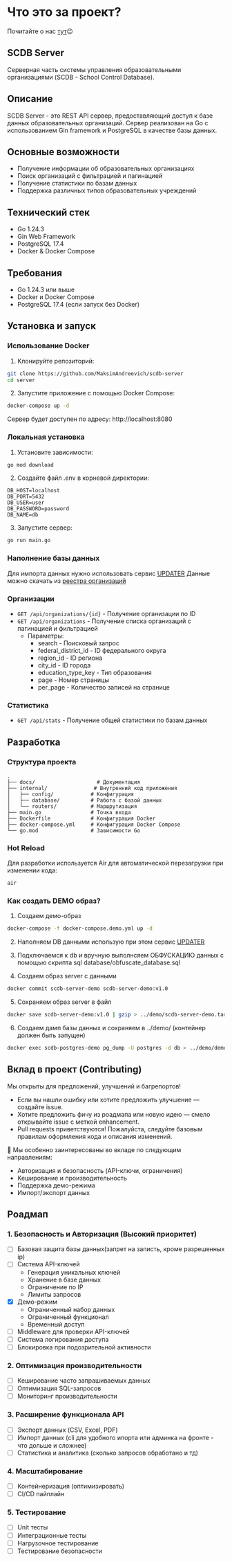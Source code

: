 # Что это за проект?

Почитайте о нас [тут](https://scdb-landing-001e.twc1.net)😉

## SCDB Server

Серверная часть системы управления образовательными организациями (SCDB - School Control Database).

## Описание

SCDB Server - это REST API сервер, предоставляющий доступ к базе данных образовательных организаций. Сервер реализован на Go с использованием Gin framework и PostgreSQL в качестве базы данных.

## Основные возможности

- Получение информации об образовательных организациях
- Поиск организаций с фильтрацией и пагинацией
- Получение статистики по базам данных
- Поддержка различных типов образовательных учреждений

## Технический стек

- Go 1.24.3
- Gin Web Framework
- PostgreSQL 17.4
- Docker & Docker Compose

## Требования

- Go 1.24.3 или выше
- Docker и Docker Compose
- PostgreSQL 17.4 (если запуск без Docker)

## Установка и запуск

### Использование Docker

1. Клонируйте репозиторий:

```bash
git clone https://github.com/MaksimAndreevich/scdb-server
cd server
```

2. Запустите приложение с помощью Docker Compose:

```bash
docker-compose up -d
```

Сервер будет доступен по адресу: http://localhost:8080

### Локальная установка

1. Установите зависимости:

```bash
go mod download
```

2. Создайте файл .env в корневой директории:

```env
DB_HOST=localhost
DB_PORT=5432
DB_USER=user
DB_PASSWORD=password
DB_NAME=db
```

3. Запустите сервер:

```bash
go run main.go
```

### Наполнение базы данных

Для импорта данных нужно использовать сервис [UPDATER](https://github.com/MaksimAndreevich/scdb-updater)
Данные можно скачать из [реестра организаций](https://obrnadzor.gov.ru/otkrytoe-pravitelstvo/opendata/7701537808-raoo/)

### Организации

- `GET /api/organizations/{id}` - Получение организации по ID
- `GET /api/organizations` - Получение списка организаций с пагинацией и фильтрацией
  - Параметры:
    - search - Поисковый запрос
    - federal_district_id - ID федерального округа
    - region_id - ID региона
    - city_id - ID города
    - education_type_key - Тип образования
    - page - Номер страницы
    - per_page - Количество записей на странице

### Статистика

- `GET /api/stats` - Получение общей статистики по базам данных

## Разработка

### Структура проекта

```
.
├── docs/                    # Документация
├── internal/               # Внутренний код приложения
│   ├── config/            # Конфигурация
│   ├── database/          # Работа с базой данных
│   └── routers/           # Маршрутизация
├── main.go                # Точка входа
├── Dockerfile             # Конфигурация Docker
├── docker-compose.yml     # Конфигурация Docker Compose
└── go.mod                 # Зависимости Go
```

### Hot Reload

Для разработки используется Air для автоматической перезагрузки при изменении кода:

```bash
air
```

### Как создать DEMO образ?

1. Создаем демо-образ

```bash
docker-compose -f docker-compose.demo.yml up -d
```

2. Наполняем DB данными использую при этом сервис [UPDATER](https://github.com/MaksimAndreevich/scdb-updater)

3. Подключаемся к db и вручную выполнсяем ОБФУСКАЦИЮ данных с помощью скрипта sql database/obfuscate_database.sql

4. Создаем образ server с данными

```bash
docker commit scdb-server-demo scdb-server-demo:v1.0
```

5. Сохраняем образ server в файл

```bash
docker save scdb-server-demo:v1.0 | gzip > ../demo/scdb-server-demo.tar.gz
```

6. Создаем дамп базы данных и сохраняем в ../demo/ (контейнер должен быть запущен)

```bash
docker exec scdb-postgres-demo pg_dump -U postgres -d db > ../demo/demo-database-dump.sql
```

## Вклад в проект (Contributing)

Мы открыты для предложений, улучшений и багрепортов!

- Если вы нашли ошибку или хотите предложить улучшение — создайте issue.
- Хотите предложить фичу из роадмапа или новую идею — смело открывайте issue с меткой enhancement.
- Pull requests приветствуются! Пожалуйста, следуйте базовым правилам оформления кода и описания изменений.

📌 Мы особенно заинтересованы во вкладе по следующим направлениям:

- Авторизация и безопасность (API-ключи, ограничения)
- Кеширование и производительность
- Поддержка демо-режима
- Импорт/экспорт данных

## Роадмап

### 1. Безопасность и Авторизация (Высокий приоритет)

- [ ] Базовая защита базы данных(запрет на записть, кроме разрешенных ip)
- [ ] Система API-ключей
  - Генерация уникальных ключей
  - Хранение в базе данных
  - Ограничение по IP
  - Лимиты запросов
- [x] Демо-режим
  - Ограниченный набор данных
  - Ограниченный функционал
  - Временный доступ
- [ ] Middleware для проверки API-ключей
- [ ] Система логирования доступа
- [ ] Блокировка при подозрительной активности

### 2. Оптимизация производительности

- [ ] Кеширование часто запрашиваемых данных
- [ ] Оптимизация SQL-запросов
- [ ] Мониторинг производительности

### 3. Расширение функционала API

- [ ] Экспорт данных (CSV, Excel, PDF)
- [ ] Импорт данных (cli для удобного ипорта или админка на фронте - что дольше и сложнее)
- [ ] Статистика и аналитика (сколько запросов обработано и тд)

### 4. Масштабирование

- [ ] Контейнеризация (оптимизировать)
- [ ] CI/CD пайплайн

### 5. Тестирование

- [ ] Unit тесты
- [ ] Интеграционные тесты
- [ ] Нагрузочное тестирование
- [ ] Тестирование безопасности

```

```
